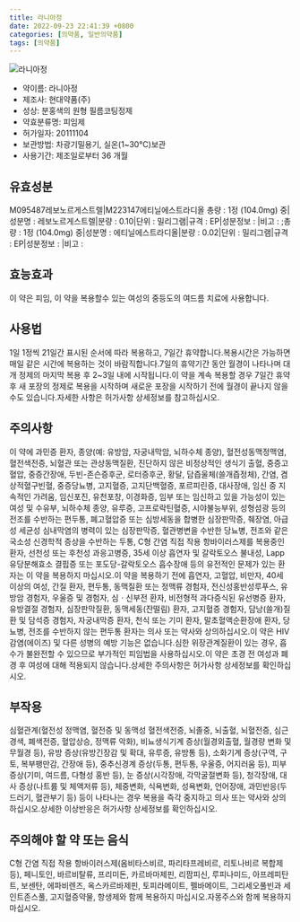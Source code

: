 ```yaml
---
title: 라니아정
date: 2022-09-23 22:41:39 +0800
categories: [의약품, 일반의약품]
tags: [의약품]
---
```

![라니아정](https://nedrug.mfds.go.kr/pbp/cmn/itemImageDownload/148431162903300184)

- 약이름: 라니아정
- 제조사: 현대약품(주)
- 성상: 분홍색의 원형 필름코팅정제
- 약효분류명: 피임제
- 허가일자: 20111104
- 보관방법: 차광기밀용기, 실온(1~30°C)보관
- 사용기간: 제조일로부터 36 개월
## 유효성분
M095487레보노르게스트렐|M223147에티닐에스트라디올
총량 : 1정 (104.0mg) 중|성분명 : 레보노르게스트렐|분량 : 0.10|단위 : 밀리그램|규격 : EP|성분정보 : |비고 : ;총량 : 1정 (104.0mg) 중|성분명 : 에티닐에스트라디올|분량 : 0.02|단위 : 밀리그램|규격 : EP|성분정보 : |비고 :
## 효능효과
이 약은 피임, 이 약을 복용할수 있는 여성의 중등도의 여드름 치료에 사용합니다.
## 사용법
1일 1정씩 21일간 표시된 순서에 따라 복용하고, 7일간 휴약합니다.복용시간은 가능하면 매일 같은 시간에 복용하는 것이 바람직합니다.7일의 휴약기간 동안 월경이 나타나며 대개 정제의 마지막 복용 후 2~3일 내에 시작됩니다.이 약을 계속 복용할 경우 7일간 휴약 후 새 포장의 정제로 복용을 시작하며 새로운 포장을 시작하기 전에 월경이 끝나지 않을 수도 있습니다.자세한 사항은 허가사항 상세정보를 참고하십시오.
## 주의사항
이 약에 과민증 환자, 종양(예: 유방암, 자궁내막암, 뇌하수체 종양), 혈전성동맥정맥염, 혈전색전증, 뇌혈관 또는 관상동맥질환, 진단하지 않은 비정상적인 생식기 출혈, 중증고혈압, 중증간장애, 두빈-존슨증후군, 로터증후군, 황달, 담즙울체(쓸개즙정체), 간염, 겸상적혈구빈혈, 중증당뇨병, 고지혈증, 고지단백혈증, 포르피린증, 대사장애, 임신 중 지속적인 가려움, 임신포진, 유천포창, 이경화증, 임부 또는 임신하고 있을 가능성이 있는 여성 및 수유부, 뇌하수체 종양, 유루증, 고프로락틴혈증, 시야불능부위, 성형섬광 등의 전조를 수반하는 편두통, 폐고혈압증 또는 심방세동을 합병한 심장판막증, 췌장염, 아급성 세균성 심내막염의 병력이 있는 심장판막증, 혈관병변을 수반한 당뇨병, 전조와 같은 국소성 신경학적 증상을 수반하는 두통, C형 간염 직접 작용 항바이러스제를 복용중인 환자, 선천성 또는 후천성 과응고병증, 35세 이상 흡연자 및 갈락토오스 불내성, Lapp 유당분해효소 결핍증 또는 포도당-갈락토오스 흡수장애 등의 유전적인 문제가 있는 환자는 이 약을 복용하지 마십시오.이 약을 복용하기 전에 흡연자, 고혈압, 비만자, 40세 이상의 여성, 간질 환자, 편두통, 동맥질환 또는 정맥류 경험자, 전신성홍반성루푸스, 유방암 경험자, 우울증 및 경험자, 심ㆍ신부전 환자, 비전형적 과다증식된 유선병증 환자, 유방결절 경험자, 심장판막질환, 동맥세동(잔떨림) 환자, 고지혈증 경험자, 담낭(쓸개)질환 및 담석증 경험자, 자궁내막증 환자, 천식 또는 기미 환자, 말초혈액순환장애 환자, 당뇨병, 전조를 수반하지 않는 편두통 환자는 의사 또는 약사와 상의하십시오.이 약은 HIV감염(에이즈) 및 다른 성병의 예방 기능은 없습니다.심한 위장관계질환이 있는 경우, 흡수가 불완전할 수 있으므로 부가적인 피임법을 사용하십시오.이 약은 초경 전 여성과 폐경 후 여성에 대해 적용되지 않습니다.상세한 주의사항은 허가사항 상세정보를 확인하십시오.
## 부작용
심혈관계(혈전성 정맥염, 혈전증 및 동맥성 혈전색전증, 뇌졸중, 뇌출혈, 뇌혈전증, 심근경색, 폐색전증, 혈압상승, 정맥류 악화), 비뇨생식기계 증상(월경외출혈, 월경량 변화 및 무월경 등), 유방 증상(유방긴장감 및 확대, 유루증, 유방통 등), 소화기계 증상(구역, 구토, 복부팽만감, 간장애 등), 중추신경계 증상(두통, 편두통, 우울증, 어지러움 등), 피부 증상(기미, 여드름, 다형성 홍반 등), 눈 증상(시각장애, 각막굴절변화 등), 청각장애, 대사 증상(나트륨 및 체액저류 등), 체중변화, 식욕변화, 성욕변화, 언어장애, 과민반응(두드러기, 혈관부기 등) 등이 나타나는 경우 복용을 즉각 중지하고 의사 또는 약사와 상의하십시오.상세한 이상반응은 허가사항 상세정보를 확인하십시오.
## 주의해야 할 약 또는 음식
C형 간염 직접 작용 항바이러스제(옴비타스비르, 파리타프레비르, 리토나비르 복합제 등), 페니토인, 바르비탈류, 프리미돈, 카르바마제핀, 리팜피신, 루피나미드, 아프레피탄트, 보센탄, 에파비렌즈, 옥스카르바제핀, 토피라메이트, 펠바메이트, 그리세오풀빈과 세인트존스풀, 고지혈증약물, 항생제와 함께 복용하지 마십시오.자몽주스와 함께 복용하지 마십시오.
